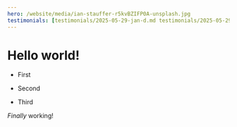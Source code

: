```yaml
---
hero: /website/media/ian-stauffer-r5kvBZIFP0A-unsplash.jpg
testimonials: [testimonials/2025-05-29-jan-d.md testimonials/2025-05-29-corina-j.md]
---
```

# Hello world!

*   First
    
*   Second
    
*   Third
    

_Finally_ working!